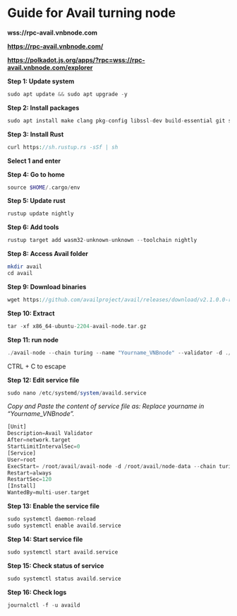 # Guide for Avail turning node 
**wss://rpc-avail.vnbnode.com**

**https://rpc-avail.vnbnode.com/**

**https://polkadot.js.org/apps/?rpc=wss://rpc-avail.vnbnode.com/explorer**


**Step 1: Update system**
```php
sudo apt update && sudo apt upgrade -y
```

**Step 2: Install packages**
```php
sudo apt install make clang pkg-config libssl-dev build-essential git screen protobuf-compiler -y
```

**Step 3: Install Rust**
```php
curl https://sh.rustup.rs -sSf | sh
```

**Select 1 and enter**

**Step 4: Go to home**
```php
source $HOME/.cargo/env
```

**Step 5: Update rust**
```php
rustup update nightly
```

**Step 6: Add tools**
```php
rustup target add wasm32-unknown-unknown --toolchain nightly
```
**Step 8: Access Avail folder**
```php
mkdir avail
cd avail
```
**Step 9: Download binaries**
```php
wget https://github.com/availproject/avail/releases/download/v2.1.0.0-rc1/x86_64-ubuntu-2204-avail-node.tar.gz
```
**Step 10: Extract**
```php
tar -xf x86_64-ubuntu-2204-avail-node.tar.gz
```
**Step 11: run node**
```php
./avail-node --chain turing --name "Yourname_VNBnode" --validator -d ./node-data
```
CTRL + C to escape

**Step 12: Edit service file**
```php
sudo nano /etc/systemd/system/availd.service
```
*Copy and Paste the content of service file as:*
*Replace yourname in “Yourname_VNBnode”.*
```php
[Unit]
Description=Avail Validator
After=network.target
StartLimitIntervalSec=0
[Service]
User=root
ExecStart= /root/avail/avail-node -d /root/avail/node-data --chain turing --validator --name "✅Your-Name|VNBnode✅"
Restart=always
RestartSec=120
[Install]
WantedBy=multi-user.target
```
**Step 13: Enable the service file**
```php
sudo systemctl daemon-reload
sudo systemctl enable availd.service
```

**Step 14: Start service file**
```php
sudo systemctl start availd.service
```

**Step 15: Check status of service**
```php
sudo systemctl status availd.service
```
**Step 16: Check logs**
```php
journalctl -f -u availd
```

